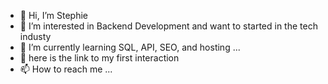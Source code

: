 - 👋 Hi, I’m Stephie
- 👀 I’m interested in Backend Development and want to started in the tech industy
- 🌱 I’m currently learning SQL, API, SEO, and hosting ...
- 💞️ here is the link to my first interaction 
- 📫 How to reach me ...

<!---
Stella187/Stella187 is a ✨ special ✨ repository because its `README.md` (this file) appears on your GitHub profile.
You can click the Preview link to take a look at your changes.
--->
